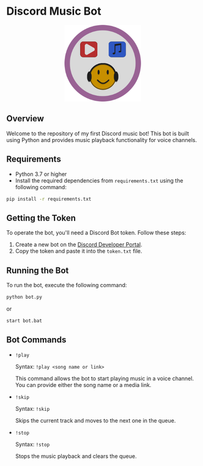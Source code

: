 # Discord Music Bot 

<p align="center">
  <img src="bot_logo.png" alt="Discord Music Bot Logo" width="200" height="200"
</p>

## Overview

Welcome to the repository of my first Discord music bot! This bot is built using Python and provides music playback functionality for voice channels.

## Requirements

- Python 3.7 or higher
- Install the required dependencies from `requirements.txt` using the following command:

```bash
pip install -r requirements.txt
```

## Getting the Token

To operate the bot, you'll need a Discord Bot token. Follow these steps:

1. Create a new bot on the [Discord Developer Portal](https://discord.com/developers/applications).
2. Copy the token and paste it into the `token.txt` file.

## Running the Bot

To run the bot, execute the following command:

```bash
python bot.py
```
or
```bash
start bot.bat
```

## Bot Commands

- `!play`

  Syntax: `!play <song name or link>`

  This command allows the bot to start playing music in a voice channel. You can provide either the song name or a media link.

- `!skip`

  Syntax: `!skip`

  Skips the current track and moves to the next one in the queue.

- `!stop`

  Syntax: `!stop`

  Stops the music playback and clears the queue.

<!-- Continue to add descriptions of other commands supported by your bot -->

